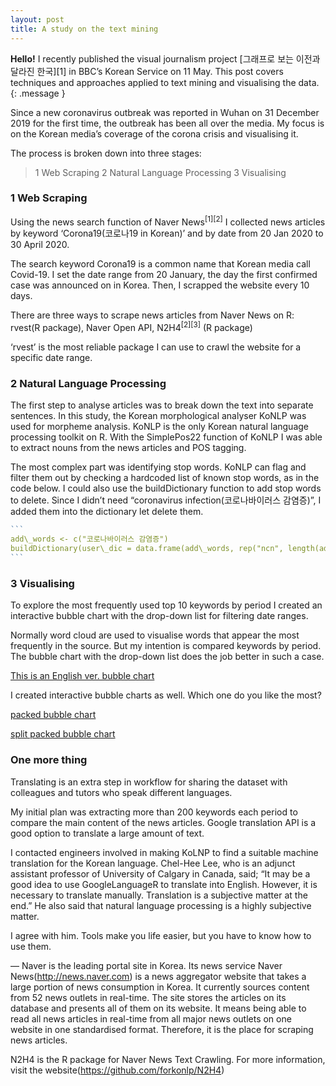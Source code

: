 ```yaml
---
layout: post
title: A study on the text mining
---
```



**Hello!** I recently published the visual journalism project [그래프로 보는 이전과 달라진 한국][1] in BBC’s Korean Service on 11 May. This post covers techniques and approaches applied to text mining and visualising the data.
{: .message }


Since a new coronavirus outbreak was reported in Wuhan on 31 December 2019 for the first time, the outbreak has been all over the media. My focus is on the Korean media’s coverage of the corona crisis and visualising it.

The process is broken down into three stages:

> 1 Web Scraping
> 2 Natural Language Processing
> 3 Visualising


### 1 Web Scraping

Using the news search function of Naver News<sup id="a1">[1][2]</sup> I collected news articles by keyword ‘Corona19(코로나19 in Korean)’ and by date from 20 Jan 2020 to 30 April 2020.

The search keyword Corona19 is a common name that Korean media call Covid-19. I set the date range from 20 January, the day the first confirmed case was announced on in Korea. Then, I scrapped the website every 10 days.

There are three ways to scrape news articles from Naver News on R:
rvest(R package), Naver Open API, N2H4<sup id="a2">[2][3]</sup> (R package)

‘rvest’ is the most reliable package I can use to crawl the website for a specific date range.


### 2 Natural Language Processing

The first step to analyse articles was to break down the text into separate sentences. In this study, the Korean morphological analyser KoNLP was used for morpheme analysis. KoNLP is the only Korean natural language processing toolkit on R. With the SimplePos22 function of KoNLP I was able to extract nouns from the news articles and POS tagging.

The most complex part was identifying stop words. KoNLP can flag and filter them out by checking a hardcoded list of known stop words, as in the code below.
I could also use the buildDictionary function to add stop words to delete. Since I didn’t need “coronavirus infection(코로나바이러스 감염증)”, I added them into the dictionary let delete them.

````r
``` 
add\_words <- c("코로나바이러스 감염증")
buildDictionary(user\_dic = data.frame(add\_words, rep("ncn", length(add\_words))), replace\_usr\_dic = T)
```
````


### 3 Visualising

To explore the most frequently used top 10 keywords by period I created an interactive bubble chart with the drop-down list for filtering date ranges.

Normally word cloud are used to visualise words that appear the most frequently in the source. But my intention is compared keywords by period. The bubble chart with the drop-down list does the job better in such a case.

[This is an English ver. bubble chart](https://public.flourish.studio/visualisation/2576893)

I created interactive bubble charts as well.
Which one do you like the most?

[packed bubble chart](https://codepen.io/looniii/pen/KKVPYQx)

[split packed bubble chart](https://codepen.io/looniii/pen/YzwKMLp)


### One more thing 

Translating is an extra step in workflow for sharing the dataset with colleagues and tutors who speak different languages.

My initial plan was extracting more than 200 keywords each period to compare the main content of the news articles. Google translation API is a good option to translate a large amount of text.

I contacted engineers involved in making KoLNP to find a suitable machine translation for the Korean language.
Chel-Hee Lee, who is an adjunct assistant professor of University of Calgary in Canada, said;
“It may be a good idea to use GoogleLanguageR to translate into English. However, it is necessary to translate manually. Translation is a subjective matter at the end.”
He also said that natural language processing is a highly subjective matter.

I agree with him. Tools make you life easier, but you have to know how to use them. 

—
Naver is the leading portal site in Korea. Its news service Naver News(http://news.naver.com) is a news aggregator website that takes a large portion of news consumption in Korea. It currently sources content from 52 news outlets in real-time. The site stores the articles on its database and presents all of them on its website. It means being able to read all news articles in real-time from all major news outlets on one website in one standardised format. Therefore, it is the place for scraping news articles. 

N2H4 is the R package for Naver News Text Crawling. For more information, visit the website(https://github.com/forkonlp/N2H4)
